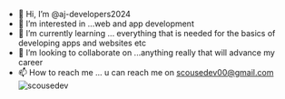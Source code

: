 - 👋 Hi, I’m @aj-developers2024
- 👀 I’m interested in ...web and app development 
- 🌱 I’m currently learning ... everything that is needed for the basics of developing apps and websites etc 
- 💞️ I’m looking to collaborate on ...anything really that will advance my career 
- 📫 How to reach me ... u can reach me on scousedev00@gmail.com ![scousedev](https://github.com/aj-developers2024/aj-developers2024/assets/150741981/f3473683-a7ae-4c91-95be-e39ea5614157)


<!---
aj-developers2024/aj-developers2024 is a ✨ special ✨ repository because its `README.md` (this file) appears on your GitHub profile.
You can click the Preview link to take a look at your changes.
--->
